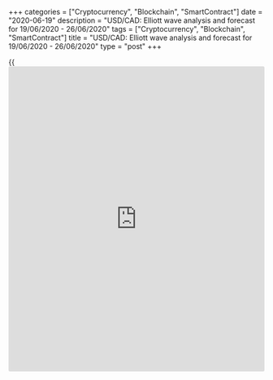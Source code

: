 +++
categories = ["Cryptocurrency", "Blockchain", "SmartContract"]
date = "2020-06-19"
description = "USD/CAD: Elliott wave analysis and forecast for 19/06/2020 - 26/06/2020"
tags = ["Cryptocurrency", "Blockchain", "SmartContract"]
title = "USD/CAD: Elliott wave analysis and forecast for 19/06/2020 - 26/06/2020"
type = "post"
+++

{{<iframe id="large-banner" src="https://www.bounty.group/#slide=12.0" width="100%" height="600" scrolling="no" style="border: 0px solid rgb(216, 221, 230); border-radius: 3px;">}}

June 19, 2020

June 19, 2020

USD/CAD: Elliott wave analysis and forecast for 19/06/2020 –
26/06/2020Alex Geuta

## [USD/CAD][1] remains likely to grow. Estimated pivot point is at a
level of 1.3320.

 **Main scenario:** consider long positions from corrections above the
level of 1.3320 with a target of 1.4047 – 1.4143.

 **Alternative scenario:** breakout and consolidation below the level of
1.3320 will allow the pair to continue declining to the levels of 1.3189
– 1.2948.

 **Analysis:** On the D1 time frame, supposedly a descending correction
finished developing in the form of second wave of larger degree (2), and
wave (3) started forming. Supposedly, the first counter-trend wave of
smaller degree 1 of (3) formed and a descending correction finished
developing in the form of wave 2 of (3) on the H4 time frame.
Apparently, wave 3 of (3) has started developing on the H1 time frame,
with wave i of 3 forming inside. If the presumption is correct, the pair
will continue to rise to the levels of 1.4047 – 1.4143. The level of
1.3320 is critical in this scenario as the breakout will enable the pair
to continue declining to the levels of 1.3189 – 1.2948.

![LiteForex: USD/CAD: Elliott wave analysis and forecast for 19/06/2020
– 26/06/2020][2]

* * *

![LiteForex: USD/CAD: Elliott wave analysis and forecast for 19/06/2020
– 26/06/2020][3]

* * *

![LiteForex: USD/CAD: Elliott wave analysis and forecast for 19/06/2020
– 26/06/2020][4]

* * *

P.S. Did you like my article? Share it in social networks: it will be
the best “thank you" :)

Ask me questions and comment below. I’ll be glad to answer your
questions and give necessary explanations.

 **Useful links:**

  * I recommend trying to trade with a reliable broker [here][5]. The system allows you to trade by yourself or copy successful traders from all across the globe.
  * Use my promo-code BLOG for getting deposit bonus 50% on LiteForex platform. Just enter this code in the appropriate field while [depositing][6] your trading account.
  * Telegram channel with high-quality analytics, Forex reviews, training articles, and other useful things for traders <t.me/liteforex>

## Price chart of USDCAD in real time mode

![USD/CAD: Elliott wave analysis and forecast for 19/06/2020 –
26/06/2020][7]

The content of this article reflects the author’s opinion and does not
necessarily reflect the official position of LiteForex. The material
published on this page is provided for informational purposes only and
should not be considered as the provision of investment advice for the
purposes of Directive 2004/39/EC.

Rate this article:

{{value}}

( {{count}} {{title}} )

   1. my.liteforex.com/trading/chart?symbol=USDCAD
   2. cdn.liteforex.com/cache/uploads/blog_post/wave-analisys/19-06-2020/USDCADH1.png?w=30&s=f117815835b03e60dc1539e3b19280e6
   3. cdn.liteforex.com/cache/uploads/blog_post/wave-analisys/19-06-2020/USDCADH4.png?w=30&s=7a965b84836a80034f0185e8f90c17ac
   4. cdn.liteforex.com/cache/uploads/blog_post/wave-analisys/19-06-2020/USDCADDaily.png?w=30&s=7f3458e51d81c9047e94cb1aa196d921
   5. my.liteforex.com/?category=analysts-opinions&slug=usdcad-elliott-wave-analysis-and-forecast-for-19062020---26062020&openPopup=%2Fregistration%2Fpopup&utm_source=blog&utm_medium=article&utm_campaign=bonus
   6. my.liteforex.com/deposit/?category=analysts-opinions&slug=usdcad-elliott-wave-analysis-and-forecast-for-19062020---26062020&promo_code=BLOG&utm_source=blog&utm_medium=article&utm_campaign=bonus
   7. cdn.liteforex.com/cache/uploads/blog_post/wave-analisys/Previews-elliot-waves/usdcad-elliott-wave-analysis-liteforex-blog-preview.jpeg?q=75&w=1000&s=2a81191a92f70811bd01d7e0f40396a6